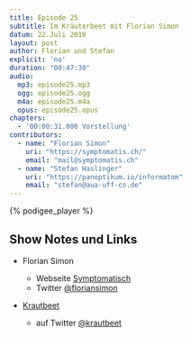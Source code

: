 ```yaml
---
title: Episode 25
subtitle: Im Kräuterbeet mit Florian Simon
datum: 22.Juli 2018
layout: post
author: Florian und Stefan
explicit: 'no'
duration: "00:47:30"
audio:
  mp3: episode25.mp3
  ogg: episode25.ogg
  m4a: episode25.m4a
  opus: episode25.opus
chapters:
  - '00:00:31.000 Vorstellung'
contributors:
  - name: "Florian Simon"
    uri: "https://symptomatis.ch/"
    email: "mail@symptomatis.ch"
  - name: "Stefan Haslinger"
    uri: "https://panoptikum.io/informatom"
    email: "stefan@aua-uff-co.de"
---
```


{% podigee_player %}

## Show Notes und Links

* Florian Simon
  * Webseite [Symptomatisch](https://symptomatis.ch/)
  * Twitter [@floriansimon](https://twitter.com/floriansimon)

* [Krautbeet](https://symptomatis.ch/journal/krautbeet)
  * auf Twitter [@krautbeet](https://twitter.com/krautbeet)
